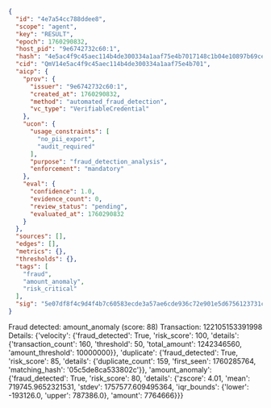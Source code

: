 ```json
{
  "id": "4e7a54cc788ddee8",
  "scope": "agent",
  "key": "RESULT",
  "epoch": 1760290832,
  "host_pid": "9e6742732c60:1",
  "hash": "4e5ac4f9c45aec114b4de300334a1aaf75e4b7017148c1b04e10897b69ce4cab",
  "cid": "QmV14e5ac4f9c45aec114b4de300334a1aaf75e4b701",
  "aicp": {
    "prov": {
      "issuer": "9e6742732c60:1",
      "created_at": 1760290832,
      "method": "automated_fraud_detection",
      "vc_type": "VerifiableCredential"
    },
    "ucon": {
      "usage_constraints": [
        "no_pii_export",
        "audit_required"
      ],
      "purpose": "fraud_detection_analysis",
      "enforcement": "mandatory"
    },
    "eval": {
      "confidence": 1.0,
      "evidence_count": 0,
      "review_status": "pending",
      "evaluated_at": 1760290832
    }
  },
  "sources": [],
  "edges": [],
  "metrics": {},
  "thresholds": {},
  "tags": [
    "fraud",
    "amount_anomaly",
    "risk_critical"
  ],
  "sig": "5e07df8f4c9d4f4b7c60583ecde3a57ae6cde936c72e901e5d6756123731c5d8"
}
```

Fraud detected: amount_anomaly (score: 88)
Transaction: 122105153391998
Details: {'velocity': {'fraud_detected': True, 'risk_score': 100, 'details': {'transaction_count': 160, 'threshold': 50, 'total_amount': 1242346560, 'amount_threshold': 10000000}}, 'duplicate': {'fraud_detected': True, 'risk_score': 85, 'details': {'duplicate_count': 159, 'first_seen': 1760285764, 'matching_hash': '05c5de8ca533802c'}}, 'amount_anomaly': {'fraud_detected': True, 'risk_score': 80, 'details': {'zscore': 4.01, 'mean': 719745.9652321531, 'stdev': 1757577.609495364, 'iqr_bounds': {'lower': -193126.0, 'upper': 787386.0}, 'amount': 7764666}}}